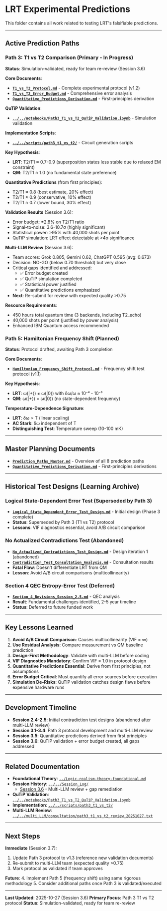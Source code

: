 # LRT Experimental Predictions

This folder contains all work related to testing LRT's falsifiable predictions.

---

## Active Prediction Paths

### Path 3: T1 vs T2 Comparison (Primary - In Progress)

**Status**: Simulation-validated, ready for team re-review (Session 3.6)

**Core Documents**:
- **[`T1_vs_T2_Protocol.md`](T1_vs_T2_Protocol.md)** - Complete experimental protocol (v1.2)
- **[`T1_vs_T2_Error_Budget.md`](T1_vs_T2_Error_Budget.md)** - Comprehensive error analysis
- **[`Quantitative_Predictions_Derivation.md`](Quantitative_Predictions_Derivation.md)** - First-principles derivation

**QuTiP Validation**:
- **[`../../notebooks/Path3_T1_vs_T2_QuTiP_Validation.ipynb`](../../notebooks/Path3_T1_vs_T2_QuTiP_Validation.ipynb)** - Simulation validation

**Implementation Scripts**:
- **[`../../scripts/path3_t1_vs_t2/`](../../scripts/path3_t1_vs_t2/)** - Circuit generation scripts

**Key Hypothesis**:
- **LRT**: T2/T1 ≈ 0.7-0.9 (superposition states less stable due to relaxed EM constraint)
- **QM**: T2/T1 ≈ 1.0 (no fundamental state preference)

**Quantitative Predictions** (from first principles):
- T2/T1 ≈ 0.8 (best estimate, 20% effect)
- T2/T1 ≈ 0.9 (conservative, 10% effect)
- T2/T1 ≈ 0.7 (lower bound, 30% effect)

**Validation Results** (Session 3.6):
- Error budget: ±2.8% on T2/T1 ratio
- Signal-to-noise: 3.6-10.7σ (highly significant)
- Statistical power: >95% with 40,000 shots per point
- QuTiP simulation: LRT effect detectable at >4σ significance

**Multi-LLM Review** (Session 3.6):
- Team scores: Grok 0.805, Gemini 0.62, ChatGPT 0.595 (avg: 0.673)
- Decision: NO-GO (below 0.70 threshold) but very close
- Critical gaps identified and addressed:
  - ✅ Error budget created
  - ✅ QuTiP simulation completed
  - ✅ Statistical power justified
  - ✅ Quantitative predictions emphasized
- **Next**: Re-submit for review with expected quality >0.75

**Resource Requirements**:
- 450 hours total quantum time (3 backends, including T2_echo)
- 40,000 shots per point (justified by power analysis)
- Enhanced IBM Quantum access recommended

### Path 5: Hamiltonian Frequency Shift (Planned)

**Status**: Protocol drafted, awaiting Path 3 completion

**Core Documents**:
- **[`Hamiltonian_Frequency_Shift_Protocol.md`](Hamiltonian_Frequency_Shift_Protocol.md)** - Frequency shift test protocol (v1.1)

**Key Hypothesis**:
- **LRT**: ω(|+⟩) ≠ ω(|0⟩) with δω/ω ≈ 10⁻⁴ - 10⁻³
- **QM**: ω(|+⟩) = ω(|0⟩) (no state-dependent frequency)

**Temperature-Dependence Signature**:
- **LRT**: δω ∝ T (linear scaling)
- **AC Stark**: δω independent of T
- **Distinguishing Test**: Temperature sweep (10-100 mK)

---

## Master Planning Documents

- **[`Prediction_Paths_Master.md`](Prediction_Paths_Master.md)** - Overview of all 8 prediction paths
- **[`Quantitative_Predictions_Derivation.md`](Quantitative_Predictions_Derivation.md)** - First-principles derivations

---

## Historical Test Designs (Learning Archive)

### Logical State-Dependent Error Test (Superseded by Path 3)

- **[`Logical_State_Dependent_Error_Test_Design.md`](Logical_State_Dependent_Error_Test_Design.md)** - Initial design (Phase 3 complete)
- **Status**: Superseded by Path 3 (T1 vs T2) protocol
- **Lessons**: VIF diagnostics essential, avoid A/B circuit comparison

### No Actualized Contradictions Test (Abandoned)

- **[`No_Actualized_Contradictions_Test_Design.md`](No_Actualized_Contradictions_Test_Design.md)** - Design iteration 1 (abandoned)
- **[`Contradiction_Test_Consultation_Analysis.md`](Contradiction_Test_Consultation_Analysis.md)** - Consultation results
- **Fatal Flaw**: Doesn't differentiate LRT from QM
- **Lesson**: Avoid A/B circuit comparisons (multicollinearity)

### Section 4 QEC Entropy-Error Test (Deferred)

- **[`Section_4_Revisions_Session_2.5.md`](Section_4_Revisions_Session_2.5.md)** - QEC analysis
- **Result**: Fundamental challenges identified, 2-5 year timeline
- **Status**: Deferred to future funded work

---

## Key Lessons Learned

1. **Avoid A/B Circuit Comparison**: Causes multicollinearity (VIF = ∞)
2. **Use Residual Analysis**: Compare measurement vs QM baseline prediction
3. **Design-First Methodology**: Validate with multi-LLM before coding
4. **VIF Diagnostics Mandatory**: Confirm VIF = 1.0 in protocol design
5. **Quantitative Predictions Essential**: Derive from first principles, not assumptions
6. **Error Budget Critical**: Must quantify all error sources before execution
7. **Simulation De-Risks**: QuTiP validation catches design flaws before expensive hardware runs

---

## Development Timeline

- **Session 2.4-2.5**: Initial contradiction test designs (abandoned after multi-LLM review)
- **Session 3.1-3.4**: Path 3 protocol development and multi-LLM review
- **Session 3.5**: Quantitative predictions derived from first principles
- **Session 3.6**: QuTiP validation + error budget created, all gaps addressed

---

## Related Documentation

- **Foundational Theory**: [`../Logic-realism-theory-foundational.md`](../Logic-realism-theory-foundational.md)
- **Session History**: [`../../Session_Log/`](../../Session_Log/)
  - [Session 3.6](../../Session_Log/Session_3.6.md) - Multi-LLM review + gap remediation
- **QuTiP Validation**: [`../../notebooks/Path3_T1_vs_T2_QuTiP_Validation.ipynb`](../../notebooks/Path3_T1_vs_T2_QuTiP_Validation.ipynb)
- **Implementation**: [`../../scripts/path3_t1_vs_t2/`](../../scripts/path3_t1_vs_t2/)
- **Multi-LLM Review**: [`../../multi_LLM/consultation/path3_t1_vs_t2_review_20251027.txt`](../../multi_LLM/consultation/path3_t1_vs_t2_review_20251027.txt)

---

## Next Steps

**Immediate** (Session 3.7):
1. Update Path 3 protocol to v1.3 (reference new validation documents)
2. Re-submit to multi-LLM team (expected quality >0.75)
3. Mark protocol as validated if team approves

**Future**:
4. Implement Path 5 (frequency shift) using same rigorous methodology
5. Consider additional paths once Path 3 is validated/executed

---

**Last Updated**: 2025-10-27 (Session 3.6)
**Primary Focus**: Path 3 T1 vs T2 protocol
**Status**: Simulation-validated, ready for team re-review
